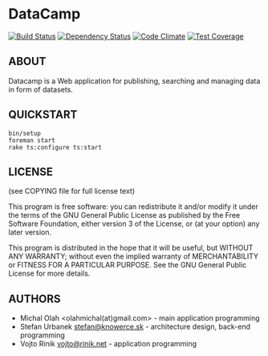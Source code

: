 # DataCamp

[![Build Status](https://travis-ci.org/fairplaysk/datacamp.svg?branch=chore%2Ffeature-tests)](https://travis-ci.org/fairplaysk/datacamp)
[![Dependency Status](https://gemnasium.com/fairplaysk/datacamp.svg)](https://gemnasium.com/fairplaysk/datacamp)
[![Code Climate](https://codeclimate.com/github/fairplaysk/datacamp/badges/gpa.svg)](https://codeclimate.com/github/fairplaysk/datacamp)
[![Test Coverage](https://codeclimate.com/github/fairplaysk/datacamp/badges/coverage.svg)](https://codeclimate.com/github/fairplaysk/datacamp/coverage)

## ABOUT

Datacamp is a Web application for publishing, searching and managing data
in form of datasets.

## QUICKSTART

````
bin/setup
foreman start
rake ts:configure ts:start
````

## LICENSE
(see COPYING file for full license text)


This program is free software: you can redistribute it and/or modify
it under the terms of the GNU General Public License as published by
the Free Software Foundation, either version 3 of the License, or
(at your option) any later version.

This program is distributed in the hope that it will be useful,
but WITHOUT ANY WARRANTY; without even the implied warranty of
MERCHANTABILITY or FITNESS FOR A PARTICULAR PURPOSE.  See the
GNU General Public License for more details.


## AUTHORS

* Michal Olah <olahmichal(at)gmail.com> - main application programming
* Stefan Urbanek <stefan@knowerce.sk> - architecture design, back-end programming
* Vojto Rinik <vojto@rinik.net> - application programming
